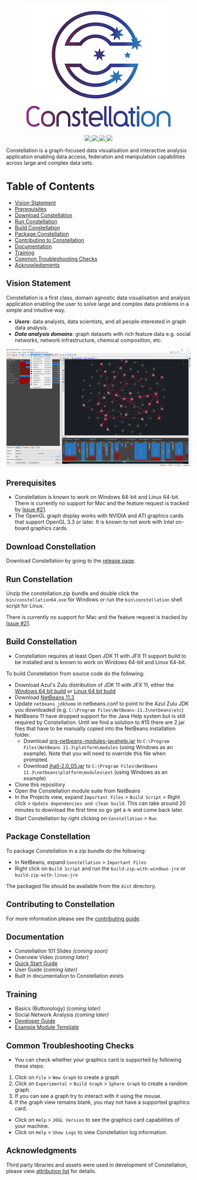 <p align="center">
  <img src="./docs/constellation-logo.png"/>
</p>
<p align="center">
  <a href="https://travis-ci.com/constellation-app/constellation" alt="travis-ci">
    <img src="https://travis-ci.com/constellation-app/constellation.svg?branch=master"/>
  </a>
  <!--  <a href="https://sonarcloud.io/dashboard?id=constellation-app_constellation" alt="Quality Gate Status">
    <img src="https://sonarcloud.io/api/project_badges/measure?project=constellation-app_constellation&metric=alert_status"/>
  </a>    -->
  <a href="https://github.com/constellation-app/constellation/releases" alt="Release downloads">
    <img src="https://img.shields.io/github/downloads/constellation-app/constellation/total.svg"/>
  <a href="https://github.com/constellation-app/constellation/blob/master/CONTRIBUTING.md" alt="contributions welcome">
    <img src="https://img.shields.io/badge/contributions-welcome-brightgreen.svg"/>
  </a>
  <a href="https://github.com/constellation-app/constellation/blob/master/LICENSE" alt="license">
    <img src="https://img.shields.io/github/license/constellation-app/constellation.svg"/>
  </a>
</p>

Constellation is a graph-focused data visualisation and interactive analysis 
application enabling data access, federation and manipulation capabilities 
across large and complex data sets.
 
# Table of Contents

- [Vision Statement](#vision-statement)
- [Prerequisites](#prerequisites)
- [Download Constellation](#download-constellation)
- [Run Constellation](#run-constellation)
- [Build Constellation](#build-constellation)
- [Package Constellation](#package-constellation)
- [Contributing to Constellation](#contributing-to-constellation)
- [Documentation](#documentation)
- [Training](#training)
- [Common Troubleshooting Checks](#common-troubleshooting-checks)
- [Acknowledgments](#acknowledgments)

## Vision Statement

Constellation is a first class, domain agnostic data visualisation and analysis 
application enabling the user to solve large and complex data problems in a 
simple and intuitive way.

* ***Users***: data analysts, data scientists, and all people interested in 
graph data analysis.
* ***Data analysis domains***: graph datasets with rich feature data e.g. social 
networks, network infrastructure, chemical composition, etc.

![Constellation Application](docs/screenshot.png)

## Prerequisites

* Constellation is known to work on Windows 64-bit and Linux 64-bit. There is 
currently no support for Mac and the feature request is tracked by 
[Issue #21](https://github.com/constellation-app/constellation/issues/21).
* The OpenGL graph display works with NVIDIA and ATI graphics cards that support
OpenGL 3.3 or later. It is known to not work with Intel on-board graphics cards.

## Download Constellation

Download Constellation by going to the [release page](https://github.com/constellation-app/constellation/releases).

## Run Constellation

Unzip the constellation.zip bundle and double click the `bin/constellation64.exe` 
for Windows or run the `bin\constellation` shell script for Linux.

There is currently no support for Mac and the feature request is tracked by 
[Issue #21](https://github.com/constellation-app/constellation/issues/21).

## Build Constellation

* Constellation requires at least Open JDK 11 with JFX 11 support build to be 
installed and is known to work on Windows 64-bit and Linux 64-bit.

To build Constellation from source code do the following:

* Download Azul's Zulu distribution of JDK 11 with JFX 11, either the 
[Windows 64 bit build](https://cdn.azul.com/zulu/bin/zulu11.37.19-ca-fx-jdk11.0.6-win_x64.zip) 
or [Linux 64 bit build](https://cdn.azul.com/zulu/bin/zulu11.37.19-ca-fx-jdk11.0.6-linux_x64.tar.gz)
* Download [NetBeans 11.3](https://netbeans.apache.org/download/nb113/nb113.html)
* Update `netbeans_jdkhome` in netbeans.conf to point to the Azul Zulu JDK you downloaded (e.g. `C:\Program Files\NetBeans-11.3\netbeans\etc`)
* NetBeans 11 have dropped support for the Java Help system but is still required by Constellation. Until we find a solution to #15 there are 2 jar files that have to be manually copied into the NetBeans installation folder.
  * Download [org-netbeans-modules-javahelp.jar](https://github.com/constellation-app/third-party-dependencies/blob/master/NetBeans%20Help/org-netbeans-modules-javahelp.jar?raw=true) to `C:\Program Files\NetBeans 11.3\platform\modules` (using Windows as an example). Note that you will need to override this file when prompted.
  * Download [jhall-2.0_05.jar](https://github.com/constellation-app/third-party-dependencies/blob/master/NetBeans%20Help/jhall-2.0_05.jar?raw=true) to `C:\Program Files\NetBeans 11.3\netbeans\platform\modules\ext` (using Windows as an example)
* Clone this repository
* Open the Constellation module suite from NetBeans
* In the Projects view, expand `Important Files` > `Build Script` > Right click > 
`Update dependencies and clean build`. This can take around 20 minutes to download the first time so go get a :coffee: and come back later.
* Start Constellation by right clicking on `Constellation` > `Run`

## Package Constellation

To package Constellation in a zip bundle do the following:

* In NetBeans, expand `Constellation` > `Important Files`
* Right click on `Build Script` and run the `build-zip-with-windows-jre` or 
`build-zip-with-linux-jre`

The packaged file should be available from the `dist` directory.

## Contributing to Constellation

For more information please see the [contributing guide](CONTRIBUTING.md).

## Documentation

* Constellation 101 Slides _(coming soon)_
* Overview Video _(coming later)_
* [Quick Start Guide](docs/Constellation_Quick_Start_Guide.pdf)
* User Guide _(coming later)_
* Built in documentation to Constellation exists

## Training

* Basics (Buttonology) _(coming later)_
* Social Network Analysis _(coming later)_
* [Developer Guide](https://github.com/constellation-app/constellation-training/blob/master/CONSTELLATION%20Developer%20Guide.pdf)
* [Example Module Template](https://github.com/constellation-app/constellation-module-example)

## Common Troubleshooting Checks

* You can check whether your graphics card is supported by following these steps:

1. Click on `File` > `New Graph` to create a graph
1. Click on `Experimental` > `Build Graph` > `Sphere Graph` to create a random graph.
1. If you can see a graph try to interact with it using the mouse.
1. If the graph view remains blank, you may not have a supported graphics card.

* Click on `Help` > `JOGL Version` to see the graphics card capabilities of your machine.
* Click on `Help` > `Show Logs` to view Constellation log information.

## Acknowledgments

Third party libraries and assets were used in development of Constellation, 
please view [attribution list](ATTRIBUTION.md) for details.
